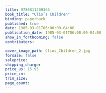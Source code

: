 ```yaml
---
title: 9780811209366
book_title: "Clio’s Children"
binding: paperback
published: true
date: 1985-03-01T06:00:00-04:00
publication_date: 1985-03-01T06:00:00-04:00
show_in_forthcoming: false
contributors:

cover_image_path: Clios_Children_2.jpg
forsale: false
saleprice:
shipping_charge:
price_us: 15.95
price_cn:
trim_size:
page_count:
---
```


